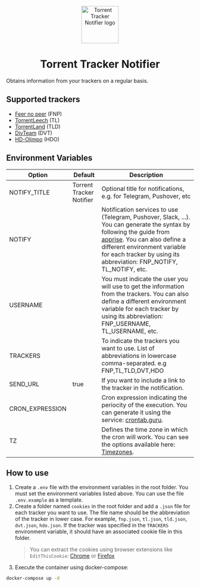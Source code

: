 <p align="center">
  <img src="https://raw.githubusercontent.com/longopy/torrent-tracker-notifier/master/logo.png" alt="Torrent Tracker Notifier logo" width="100" height="100">
  <h1 align="center"> Torrent Tracker Notifier </h1>
  </p>

Obtains information from your trackers on a regular basis.

## Supported trackers

- [Feer no peer](https://fearnopeer.com/) (FNP)
- [TorrentLeech](https://www.torrentleech.org) (TL)
- [TorrentLand](https://torrentland.li/) (TLD)
- [DivTeam](https://divteam.com/) (DVT)
- [HD-Olimpo](https://hd-olimpo.club/) (HDO)

## Environment Variables

| Option          | Default                  | Description                                                                                                                                                         |
| --------------- | ------------------------ | ------------------------------------------------------------------------------------------------------------------------------------------------------------------- |
| NOTIFY_TITLE    | Torrent Tracker Notifier | Optional title for notifications, e.g. for Telegram, Pushover, etc                                                                                                  |
| NOTIFY          |                          | Notification services to use (Telegram, Pushover, Slack, ...). You can generate the syntax by following the guide from [apprise](https://github.com/caronc/apprise). You can also define a different environment variable for each tracker by using its abbreviation: FNP_NOTIFY, TL_NOTIFY, etc.  |
| USERNAME        |                          | You must indicate the user you will use to get the information from the trackers. You can also define a different environment variable for each tracker by using its abbreviation: FNP_USERNAME, TL_USERNAME, etc.                                                |
| TRACKERS        |                          | To indicate the trackers you want to use. List of abbreviations in lowercase comma-separated. e.g FNP,TL,TLD,DVT,HDO                                                |
| SEND_URL        | true                     | If you want to include a link to the tracker in the notification.                                                                                                   |
| CRON_EXPRESSION |                          | Cron expression indicating the periocity of the execution. You can generate it using the service: [crontab.guru](https://crontab.guru/).                            |
| TZ              |                          | Defines the time zone in which the cron will work. You can see the options available here: [Timezones](https://docs.diladele.com/docker/timezones.html).            |

## How to use

1. Create a `.env` file with the environment variables in the root folder. You must set the environment variables listed above. You can use the file `.env.example` as a template.
2. Create a folder named `cookies` in the root folder and add a `.json` file for each tracker you want to use. The file name should be the abbreviation of the tracker in lower case. For example, `fnp.json`, `tl.json`, `tld.json`, `dvt.json`, `hdo.json`.
   If the tracker was specified in the `TRACKERS` environment variable, it should have an associated cookie file in this folder.
   > You can extract the cookies using browser extensions like `EditThisCookie`: [Chrome](https://chrome.google.com/webstore/detail/editthiscookie/fngmhnnpilhplaeedifhccceomclgfbg) or [Firefox](https://addons.mozilla.org/es/firefox/addon/edithiscookie/)
3. Execute the container using docker-compose:

```bash
docker-compose up -d
```
